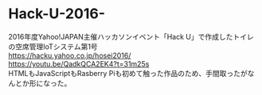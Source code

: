 # Hack-U-2016-
2016年度Yahoo!JAPAN主催ハッカソンイベント「Hack U」で作成したトイレの空席管理IoTシステム第1号<br>
https://hacku.yahoo.co.jp/hosei2016/<br>
https://youtu.be/QadkQCA2EK4?t=31m25s<br>
HTMLもJavaScriptもRasberry Piも初めて触った作品のため、手間取ったがなんとか形になった。<br>
